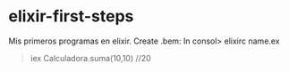 # elixir-first-steps
Mis primeros programas en elixir.
Create .bem:
  In consol> elixirc name.ex
  >iex
  >Calculadora.suma(10,10) //20
